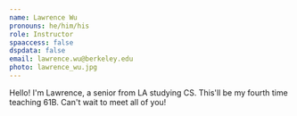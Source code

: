 ```yaml
---
name: Lawrence Wu
pronouns: he/him/his
role: Instructor
spaaccess: false
dspdata: false
email: lawrence.wu@berkeley.edu
photo: lawrence_wu.jpg
---
```


Hello! I'm Lawrence, a senior from LA studying CS. This'll be my fourth time teaching 61B. Can't wait to meet all of you!